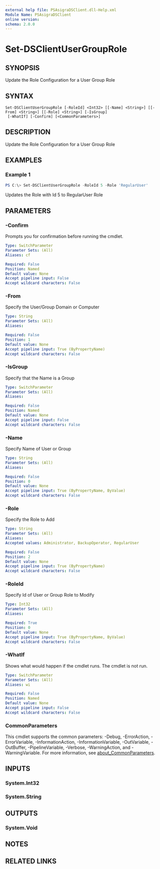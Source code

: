 ```yaml
---
external help file: PSAsigraDSClient.dll-Help.xml
Module Name: PSAsigraDSClient
online version:
schema: 2.0.0
---
```


# Set-DSClientUserGroupRole

## SYNOPSIS
Update the Role Configuration for a User Group Role

## SYNTAX

```
Set-DSClientUserGroupRole [-RoleId] <Int32> [[-Name] <String>] [[-From] <String>] [[-Role] <String>] [-IsGroup]
 [-WhatIf] [-Confirm] [<CommonParameters>]
```

## DESCRIPTION
Update the Role Configuration for a User Group Role

## EXAMPLES

### Example 1
```powershell
PS C:\> Set-DSClientUserGroupRole -RoleId 5 -Role 'RegularUser'
```

Updates the Role with Id 5 to RegularUser Role

## PARAMETERS

### -Confirm
Prompts you for confirmation before running the cmdlet.

```yaml
Type: SwitchParameter
Parameter Sets: (All)
Aliases: cf

Required: False
Position: Named
Default value: None
Accept pipeline input: False
Accept wildcard characters: False
```

### -From
Specify the User/Group Domain or Computer

```yaml
Type: String
Parameter Sets: (All)
Aliases:

Required: False
Position: 1
Default value: None
Accept pipeline input: True (ByPropertyName)
Accept wildcard characters: False
```

### -IsGroup
Specify that the Name is a Group

```yaml
Type: SwitchParameter
Parameter Sets: (All)
Aliases:

Required: False
Position: Named
Default value: None
Accept pipeline input: False
Accept wildcard characters: False
```

### -Name
Specify Name of User or Group

```yaml
Type: String
Parameter Sets: (All)
Aliases:

Required: False
Position: 0
Default value: None
Accept pipeline input: True (ByPropertyName, ByValue)
Accept wildcard characters: False
```

### -Role
Specify the Role to Add

```yaml
Type: String
Parameter Sets: (All)
Aliases:
Accepted values: Administrator, BackupOperator, RegularUser

Required: False
Position: 2
Default value: None
Accept pipeline input: True (ByPropertyName)
Accept wildcard characters: False
```

### -RoleId
Specify Id of User or Group Role to Modify

```yaml
Type: Int32
Parameter Sets: (All)
Aliases:

Required: True
Position: 0
Default value: None
Accept pipeline input: True (ByPropertyName, ByValue)
Accept wildcard characters: False
```

### -WhatIf
Shows what would happen if the cmdlet runs.
The cmdlet is not run.

```yaml
Type: SwitchParameter
Parameter Sets: (All)
Aliases: wi

Required: False
Position: Named
Default value: None
Accept pipeline input: False
Accept wildcard characters: False
```

### CommonParameters
This cmdlet supports the common parameters: -Debug, -ErrorAction, -ErrorVariable, -InformationAction, -InformationVariable, -OutVariable, -OutBuffer, -PipelineVariable, -Verbose, -WarningAction, and -WarningVariable. For more information, see [about_CommonParameters](http://go.microsoft.com/fwlink/?LinkID=113216).

## INPUTS

### System.Int32

### System.String

## OUTPUTS

### System.Void

## NOTES

## RELATED LINKS
